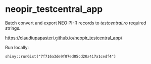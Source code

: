 # neopir_testcentral_app

Batch convert and export NEO PI-R records to *testcentral.ro* required strings.

<https://claudiupapasteri.github.io/neopir_testcentral_app/>

Run locally:

```{r, eval=FALSE}
shiny::runGist("7f716a3de9f07ed05cd20a417a1cedf4")
```
